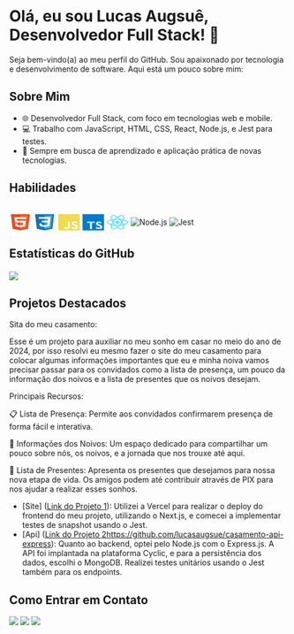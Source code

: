 # Olá, eu sou Lucas Augsuê, Desenvolvedor Full Stack! 👋

Seja bem-vindo(a) ao meu perfil do GitHub. Sou apaixonado por tecnologia e desenvolvimento de software. Aqui está um pouco sobre mim:

## Sobre Mim

- 🌐 Desenvolvedor Full Stack, com foco em tecnologias web e mobile.
- 💻 Trabalho com JavaScript, HTML, CSS, React, Node.js, e Jest para testes.
- 🚀 Sempre em busca de aprendizado e aplicação prática de novas tecnologias.

## Habilidades

<div style="display: inline_block"><br>
  <img align="center" alt="HTML" height="30" width="40" src="https://raw.githubusercontent.com/devicons/devicon/master/icons/html5/html5-original.svg">
  <img align="center" alt="CSS" height="30" width="40" src="https://raw.githubusercontent.com/devicons/devicon/master/icons/css3/css3-original.svg">
  <img align="center" alt="JavaScript" height="30" width="40" src="https://raw.githubusercontent.com/devicons/devicon/master/icons/javascript/javascript-plain.svg">
  <img align="center" alt="TypeScript" height="30" width="40" src="https://raw.githubusercontent.com/devicons/devicon/master/icons/typescript/typescript-plain.svg">
  <img align="center" alt="React" height="30" width="40" src="https://raw.githubusercontent.com/devicons/devicon/master/icons/react/react-original.svg">
  <img align="center" alt="Node.js" height="30" width="40" src="https://cdn.jsdelivr.net/gh/devicons/devicon/icons/nodejs/nodejs-original.svg" />
  <img align="center" alt="Jest" height="30" width="40" src="https://cdn.jsdelivr.net/gh/devicons/devicon/icons/jest/jest-plain.svg" />
</div>

## Estatísticas do GitHub

<a href="https://github.com/anuraghazra/convoychat">
  <img height="200" align="center" src="https://github-readme-stats.vercel.app/api/top-langs?username=lucasaugsue&layout=compact&langs_count=8&card_width=320" />
</a>

## Projetos Destacados

Sita do meu casamento:

Esse é um projeto para auxiliar no meu sonho em casar no meio do ano de 2024, por isso resolvi eu mesmo fazer o site do meu casamento para colocar algumas informações importantes que eu e minha noiva vamos precisar passar para os convidados como a lista de presença, um pouco da informação dos noivos e a lista de presentes que os noivos desejam.

Principais Recursos:

📋 Lista de Presença: Permite aos convidados confirmarem presença de forma fácil e interativa.

💑 Informações dos Noivos: Um espaço dedicado para compartilhar um pouco sobre nós, os noivos, e a jornada que nos trouxe até aqui.

🎁 Lista de Presentes: Apresenta os presentes que desejamos para nossa nova etapa de vida. Os amigos podem até contribuir através de PIX para nos ajudar a realizar esses sonhos.

- [Site]  ([Link do Projeto 1](https://github.com/lucasaugsue/casamento-site)): Utilizei a Vercel para realizar o deploy do frontend do meu projeto, utilizando o Next.js, e comecei a implementar testes de snapshot usando o Jest.
- [Api]  ([Link do Projeto 2](https://github.com/lucasaugsue/casamento-api-express)https://github.com/lucasaugsue/casamento-api-express): Quanto ao backend, optei pelo Node.js com o Express.js. A API foi implantada na plataforma Cyclic, e para a persistência dos dados, escolhi o MongoDB. Realizei testes unitários usando o Jest também para os endpoints.

## Como Entrar em Contato

<div> 
  <a href = "mailto:lucasaugsue7@gmail.com"><img src="https://img.shields.io/badge/-Gmail-%23333?style=for-the-badge&logo=gmail&logoColor=white" target="_blank"></a>
  <a href="https://www.linkedin.com/in/lucas-augsue/" target="_blank"><img src="https://img.shields.io/badge/-LinkedIn-%230077B5?style=for-the-badge&logo=linkedin&logoColor=white" target="_blank"></a> 
  <a href="https://www.instagram.com/lucas_augsue/" target="_blank"><img src="https://img.shields.io/badge/-Instagram-%23E4405F?style=for-the-badge&logo=instagram&logoColor=white" target="_blank"></a>
</div>
